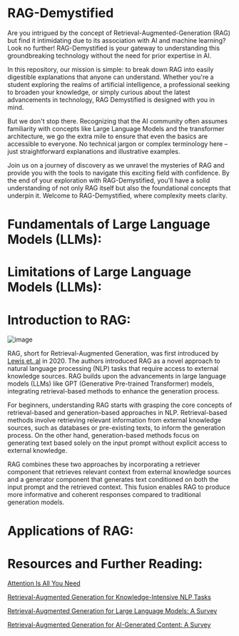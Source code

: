 # RAG-Demystified

Are you intrigued by the concept of Retrieval-Augmented-Generation (RAG) but find it intimidating due to its association with AI and machine learning? Look no further! RAG-Demystified is your gateway to understanding this groundbreaking technology without the need for prior expertise in AI.

In this repository, our mission is simple: to break down RAG into easily digestible explanations that anyone can understand. Whether you're a student exploring the realms of artificial intelligence, a professional seeking to broaden your knowledge, or simply curious about the latest advancements in technology, RAG Demystified is designed with you in mind.

But we don't stop there. Recognizing that the AI community often assumes familiarity with concepts like Large Language Models and the transformer architecture, we go the extra mile to ensure that even the basics are accessible to everyone. No technical jargon or complex terminology here – just straightforward explanations and illustrative examples.

Join us on a journey of discovery as we unravel the mysteries of RAG and provide you with the tools to navigate this exciting field with confidence. By the end of your exploration with RAG-Demystified, you'll have a solid understanding of not only RAG itself but also the foundational concepts that underpin it. Welcome to RAG-Demystified, where complexity meets clarity.


# Fundamentals of Large Language Models (LLMs):


# Limitations of Large Language Models (LLMs):


# Introduction to RAG:
![image](https://github.com/LEAN-96/RAG-Demystified/assets/150592634/eb6b029a-d41f-43e4-b362-f09cdebbec7c)



RAG, short for Retrieval-Augmented Generation, was first introduced by [Lewis et. al](http://arxiv.org/abs/2005.11401) in 2020. The authors introduced RAG as a novel approach to natural language processing (NLP) tasks that require access to external knowledge sources. RAG builds upon the advancements in large language models (LLMs) like GPT (Generative Pre-trained Transformer) models, integrating retrieval-based methods to enhance the generation process.

For beginners, understanding RAG starts with grasping the core concepts of retrieval-based and generation-based approaches in NLP. Retrieval-based methods involve retrieving relevant information from external knowledge sources, such as databases or pre-existing texts, to inform the generation process. On the other hand, generation-based methods focus on generating text based solely on the input prompt without explicit access to external knowledge.

RAG combines these two approaches by incorporating a retriever component that retrieves relevant context from external knowledge sources and a generator component that generates text conditioned on both the input prompt and the retrieved context. This fusion enables RAG to produce more informative and coherent responses compared to traditional generation models.

# Applications of RAG:


# Resources and Further Reading:
[Attention Is All You Need](https://arxiv.org/abs/1706.03762)

[Retrieval-Augmented Generation for Knowledge-Intensive NLP Tasks](http://arxiv.org/abs/2005.11401)

[Retrieval-Augmented Generation for Large Language Models: A Survey](http://arxiv.org/abs/2312.10997)

[Retrieval-Augmented Generation for AI-Generated Content: A Survey](https://arxiv.org/abs/2402.19473)
